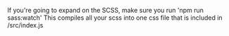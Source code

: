 If you're going to expand on the SCSS, make sure you run 'npm run sass:watch'
This compiles all your scss into one css file that is included in /src/index.js
